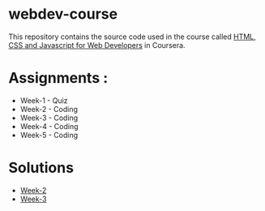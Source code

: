 # webdev-course
This repository contains the source code used in the course called [HTML, CSS and Javascript for Web Developers](https://www.coursera.org/learn/html-css-javascript-for-web-developers) in Coursera.

# Assignments :
* Week-1 - Quiz
* Week-2 - Coding
* Week-3 - Coding
* Week-4 - Coding
* Week-5 - Coding

# Solutions
* [Week-2](https://atas98.github.io/webdev-course/week%202/index.html)
* [Week-3](https://atas98.github.io/webdev-course/week%203/index.html)
